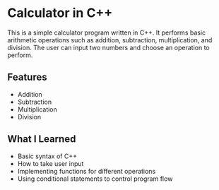 # Calculator in C++

This is a simple calculator program written in C++. It performs basic arithmetic operations such as addition, subtraction, multiplication, and division. The user can input two numbers and choose an operation to perform.

## Features
- Addition
- Subtraction
- Multiplication
- Division


## What I Learned
- Basic syntax of C++
- How to take user input
- Implementing functions for different operations
- Using conditional statements to control program flow
